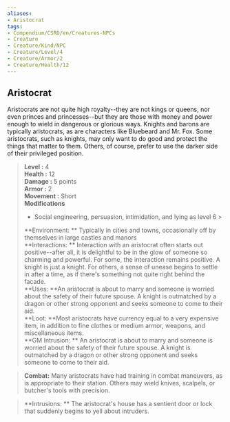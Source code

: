 ```yaml
---
aliases:
- Aristocrat
tags:
- Compendium/CSRD/en/Creatures-NPCs
- Creature
- Creature/Kind/NPC
- Creature/Level/4
- Creature/Armor/2
- Creature/Health/12
---
```


  
## Aristocrat  
Aristocrats are not quite high royalty--they are not kings or queens, nor even princes and princesses--but they are those with money and power enough to wield in dangerous or glorious ways. Knights and barons are typically aristocrats, as are characters like Bluebeard and Mr. Fox. Some aristocrats, such as knights, may only want to do good and protect the things that matter to them. Others, of course, prefer to use the darker side of their privileged position.  

  
> **Level :** 4  
> **Health :** 12  
> **Damage :** 5 points  
> **Armor :** 2  
> **Movement :** Short  
> **Modifications**  
>- Social engineering, persuasion, intimidation, and lying as level 6 >
>  
> **Environment: ** Typically in cities and towns, occasionally off by themselves in large castles and manors  
> **Interactions: ** Interaction with an aristocrat often starts out positive--after all, it is delightful to be in the glow of someone so charming and powerful. For some, the interaction remains positive. A knight is just a knight. For others, a sense of unease begins to settle in after a time, as if there's something not quite right behind the facade.  
> **Uses: **An aristocrat is about to marry and someone is worried about the safety of their future spouse. A knight is outmatched by a dragon or other strong opponent and seeks someone to come to their aid.  
> **Loot: **Most aristocrats have currency equal to a very expensive item, in addition to fine clothes or medium armor, weapons, and miscellaneous items.  
> **GM Intrusion: ** An aristocrat is about to marry and someone is worried about the safety of their future spouse. A knight is outmatched by a dragon or other strong opponent and seeks someone to come to their aid.  

> **Combat:** 
> Many aristocrats have had training in combat maneuvers, as is appropriate to their station. Others may wield knives, scalpels, or butcher's tools with precision.  
  

> **Intrusions: ** 
> The aristocrat's house has a sentient door or lock that suddenly begins to yell about intruders.  
